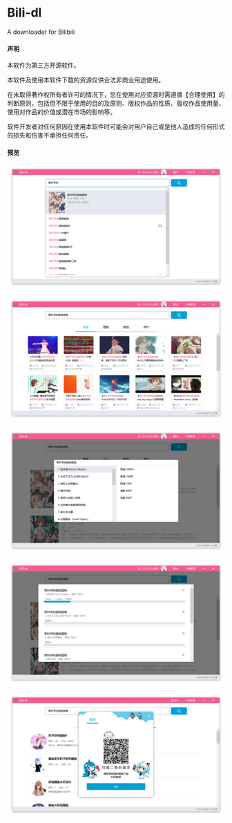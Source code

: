 # Bili-dl

A downloader for Bilibili

#### 声明

本软件为第三方开源软件。

本软件及使用本软件下载的资源仅供合法非商业用途使用。

在未取得著作权所有者许可的情况下，您在使用对应资源时需遵循【合理使用】的判断原则，包括但不限于使用的目的及原则、版权作品的性质、版权作品使用量、使用对作品的价值或潜在市场的影响等。

软件开发者对任何原因在使用本软件时可能会对用户自己或是他人造成的任何形式的损失和伤害不承担任何责任。

#### 预览

![screenshot](screenshots/1.png)

![screenshot](screenshots/2.png)

![screenshot](screenshots/3.png)

![screenshot](screenshots/4.png)

![screenshot](screenshots/5.png)